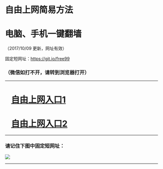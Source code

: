 ﻿# 自由上网简易方法

# 电脑、手机一键翻墙

（2017/10/09 更新，网址有效）

固定短网址：https://git.io/free99

### （微信如打不开，请转到浏览器打开）


***





# &nbsp;&nbsp; <a href="http://ft863623307.fwq-tz-1001.info/fwqtz01.html?t=100900125112 " target="_blank">自由上网入口1</a>
# &nbsp;&nbsp; <a href="http://ft974718752.fwq-tz-1002.info/fwqtz02.html?t=100900116379 " target="_blank">自由上网入口2</a>
***

### 请记住下图中固定短网址：

<img src="https://s3-us-west-2.amazonaws.com/fwq-1001/yjfq-20170905okok.png" /> 


***

